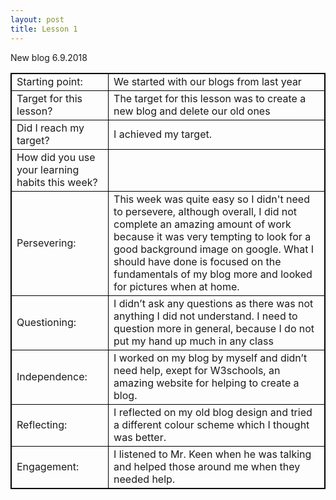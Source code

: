 ```yaml
---
layout: post
title: Lesson 1
---
```


New blog
6.9.2018


   
   
   
   
   
   
   
   
   
   
<html>
<head>
<style>
table, th, td {
    border: 1px solid black;
}
</style>
</head>
<body>
<table>
  <tr>
    <td>Starting point: </td>
    <td>We started with our blogs from last year</td>
  </tr>
  <tr>
    <td>Target for this lesson? </td>
    <td>The target for this lesson was to create a new blog and delete our old ones</td>
  </tr>
  <tr>
    <td>Did I reach my target?</td>
    <td>I achieved my target.</td>
  </tr>
  <tr>
    <td>How did you use your learning habits this week?	</td>
    <td> </td>
  </tr>
  <tr>
    <td>Persevering:</td>
    <td>This week was quite easy so I didn't need to persevere, although overall, I did not complete an amazing amount of work because it was very tempting to look for a good background image on google. What I should have done is focused on the fundamentals of my blog more and looked for pictures when at home.</td>
  </tr>
  <tr>
    <td>Questioning:</td>
    <td>I didn’t ask any questions as there was not anything I did not understand. I need to question more in general, because I do not put my hand up much in any class</td>
  </tr>
  <tr>
    <td>Independence:</td>
    <td>I worked on my blog by myself and didn’t need help, exept for W3schools, an amazing website for helping to create a blog.</td>
  </tr>
  <tr>
    <td>Reflecting:</td>
    <td>I reflected on my old blog design and tried a different colour scheme which I thought was better.</td>
  </tr>
  <tr>
    <td>Engagement:</td>
    <td>I listened to Mr. Keen when he was talking and helped those around me when they needed help.</td>
  </tr>
</table>
</body>
</html>

